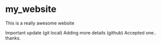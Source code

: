 # my_website

This is a really awesome website

Important update (git local)
Adding more details (github)
Accepted one.. thanks.

